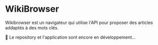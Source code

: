 # WikiBrowser

Wikibrowser est un navigateur qui utilise l'API pour proposer des articles addaptés à des mots clés.

🚧 Le repository et l'application sont encore en développement...
